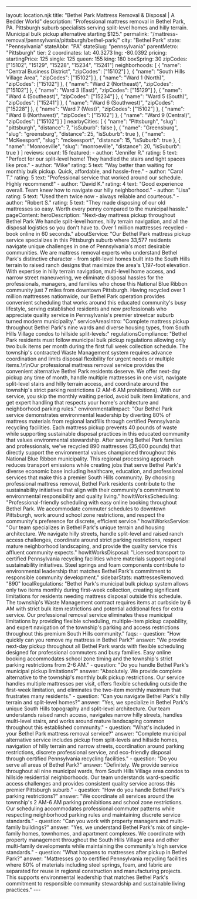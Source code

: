---
layout: location.njk
title: "Bethel Park Mattress Removal & Disposal | A Bedder World"
description: "Professional mattress removal in Bethel Park, PA. Pittsburgh suburb specialists serving split-level homes and hilly terrain. Municipal bulk pickup alternative starting $125."
permalink: "/mattress-removal/pennsylvania/pittsburgh/bethel-park/"
city: "Bethel Park" state: "Pennsylvania" stateAbbr: "PA" stateSlug: "pennsylvania" parentMetro: "Pittsburgh" tier: 2 coordinates: lat: 40.3273 lng: -80.0392 pricing: startingPrice: 125 single: 125 queen: 155 king: 180 boxSpring: 30 zipCodes: ["15102", "15129", "15228", "15234", "15241"] neighborhoods: [ { "name": "Central Business District", "zipCodes": ["15102"] }, { "name": "South Hills Village Area", "zipCodes": ["15102"] }, { "name": "Ward 1 (North)", "zipCodes": ["15102"] }, { "name": "Ward 2 (Northeast)", "zipCodes": ["15102"] }, { "name": "Ward 3 (East)", "zipCodes": ["15129"] }, { "name": "Ward 4 (Southeast)", "zipCodes": ["15234"] }, { "name": "Ward 5 (South)", "zipCodes": ["15241"] }, { "name": "Ward 6 (Southwest)", "zipCodes": ["15228"] }, { "name": "Ward 7 (West)", "zipCodes": ["15102"] }, { "name": "Ward 8 (Northwest)", "zipCodes": ["15102"] }, { "name": "Ward 9 (Central)", "zipCodes": ["15102"] } ] nearbyCities: [ { "name": "Pittsburgh", "slug": "pittsburgh", "distance": 7, "isSuburb": false }, { "name": "Greensburg", "slug": "greensburg", "distance": 25, "isSuburb": true }, { "name": "McKeesport", "slug": "mckeesport", "distance": 15, "isSuburb": true }, { "name": "Monroeville", "slug": "monroeville", "distance": 20, "isSuburb": true } ] reviews: count: 15 featured: - author: "Jennifer R." rating: 5 text: "Perfect for our split-level home! They handled the stairs and tight spaces like pros." - author: "Mike" rating: 5 text: "Way better than waiting for monthly bulk pickup. Quick, affordable, and hassle-free." - author: "Carol T." rating: 5 text: "Professional service that worked around our schedule. Highly recommend!" - author: "David K." rating: 4 text: "Good experience overall. Team knew how to navigate our hilly neighborhood." - author: "Lisa" rating: 5 text: "Used them twice now - always reliable and courteous." - author: "Robert S." rating: 5 text: "They made disposing of our old mattresses so easy. Worth every penny compared to the municipal hassle." pageContent: heroDescription: "Next-day mattress pickup throughout Bethel Park We handle split-level homes, hilly terrain navigation, and all the disposal logistics so you don't have to. Over 1 million mattresses recycled - book online in 60 seconds." aboutService: "Our Bethel Park mattress pickup service specializes in this Pittsburgh suburb where 33,577 residents navigate unique challenges in one of Pennsylvania's most desirable communities. We are mattress removal experts who understand Bethel Park's distinctive character - from split-level homes built into the South Hills terrain to raised ranch designs that maximize the area's 1,197-foot elevation. With expertise in hilly terrain navigation, multi-level home access, and narrow street maneuvering, we eliminate disposal hassles for the professionals, managers, and families who chose this National Blue Ribbon community just 7 miles from downtown Pittsburgh. Having recycled over 1 million mattresses nationwide, our Bethel Park operation provides convenient scheduling that works around this educated community's busy lifestyle, serving established residents and new professionals who appreciate quality service in Pennsylvania's premier streetcar suburb turned modern municipality." serviceAreasIntro: "Complete mattress pickup throughout Bethel Park's nine wards and diverse housing types, from South Hills Village condos to hillside split-levels:" regulationsCompliance: "Bethel Park residents must follow municipal bulk pickup regulations allowing only two bulk items per month during the first full week collection schedule. The township's contracted Waste Management system requires advance coordination and limits disposal flexibility for urgent needs or multiple items.\n\nOur professional mattress removal service provides the convenient alternative Bethel Park residents deserve. We offer next-day pickup any time of month, handle multiple mattresses in one visit, navigate split-level stairs and hilly terrain access, and coordinate around the township's strict parking restrictions (2 AM-6 AM prohibitions). With our service, you skip the monthly waiting period, avoid bulk item limitations, and get expert handling that respects your home's architecture and neighborhood parking rules." environmentalImpact: "Our Bethel Park service demonstrates environmental leadership by diverting 80% of mattress materials from regional landfills through certified Pennsylvania recycling facilities. Each mattress pickup prevents 40 pounds of waste while supporting sustainable disposal practices in this educated community that values environmental stewardship. After serving Bethel Park families and professionals, we've recycled 890 mattresses (35,600 pounds) that directly support the environmental values championed throughout this National Blue Ribbon municipality. This regional processing approach reduces transport emissions while creating jobs that serve Bethel Park's diverse economic base including healthcare, education, and professional services that make this a premier South Hills community. By choosing professional mattress removal, Bethel Park residents contribute to the sustainability initiatives that align with their community's commitment to environmental responsibility and quality living." howItWorksScheduling: "Professional-friendly scheduling with easy online booking throughout Bethel Park. We accommodate commuter schedules to downtown Pittsburgh, work around school zone restrictions, and respect the community's preference for discrete, efficient service." howItWorksService: "Our team specializes in Bethel Park's unique terrain and housing architecture. We navigate hilly streets, handle split-level and raised ranch access challenges, coordinate around strict parking restrictions, respect mature neighborhood landscaping, and provide the quality service this affluent community expects." howItWorksDisposal: "Licensed transport to certified Pennsylvania recycling facilities where materials support regional sustainability initiatives. Steel springs and foam components contribute to environmental leadership that matches Bethel Park's commitment to responsible community development." sidebarStats: mattressesRemoved: "890" localRegulations: "Bethel Park's municipal bulk pickup system allows only two items monthly during first-week collection, creating significant limitations for residents needing mattress disposal outside this schedule. The township's Waste Management contract requires items at curbside by 6 AM with strict bulk item restrictions and potential additional fees for extra service. Our professional removal service eliminates these municipal limitations by providing flexible scheduling, multiple-item pickup capability, and expert navigation of the township's parking and access restrictions throughout this premium South Hills community." faqs: - question: "How quickly can you remove my mattress in Bethel Park?" answer: "We provide next-day pickup throughout all Bethel Park wards with flexible scheduling designed for professional commuters and busy families. Easy online booking accommodates school zone timing and the township's strict parking restrictions from 2-6 AM." - question: "Do you handle Bethel Park's municipal pickup limitations?" answer: "Absolutely. We provide complete alternative to the township's monthly bulk pickup restrictions. Our service handles multiple mattresses per visit, offers flexible scheduling outside the first-week limitation, and eliminates the two-item monthly maximum that frustrates many residents." - question: "Can you navigate Bethel Park's hilly terrain and split-level homes?" answer: "Yes, we specialize in Bethel Park's unique South Hills topography and split-level architecture. Our team understands raised ranch access, navigates narrow hilly streets, handles multi-level stairs, and works around mature landscaping common throughout this established community." - question: "What's included in your Bethel Park mattress removal service?" answer: "Complete municipal alternative service includes pickup from split-levels and hillside homes, navigation of hilly terrain and narrow streets, coordination around parking restrictions, discrete professional service, and eco-friendly disposal through certified Pennsylvania recycling facilities." - question: "Do you serve all areas of Bethel Park?" answer: "Definitely. We provide service throughout all nine municipal wards, from South Hills Village area condos to hillside residential neighborhoods. Our team understands ward-specific access challenges and provides consistent quality service across this premier Pittsburgh suburb." - question: "How do you handle Bethel Park's parking restrictions?" answer: "We coordinate all services around the township's 2 AM-6 AM parking prohibitions and school zone restrictions. Our scheduling accommodates professional commuter patterns while respecting neighborhood parking rules and maintaining discrete service standards." - question: "Can you work with property managers and multi-family buildings?" answer: "Yes, we understand Bethel Park's mix of single-family homes, townhomes, and apartment complexes. We coordinate with property management throughout the South Hills Village area and other multi-family developments while maintaining the community's high service standards." - question: "What happens to mattresses after pickup in Bethel Park?" answer: "Mattresses go to certified Pennsylvania recycling facilities where 80% of materials including steel springs, foam, and fabric are separated for reuse in regional construction and manufacturing projects. This supports environmental leadership that matches Bethel Park's commitment to responsible community stewardship and sustainable living practices." ---